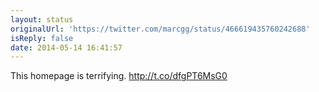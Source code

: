 ```yaml
---
layout: status
originalUrl: 'https://twitter.com/marcgg/status/466619435760242688'
isReply: false
date: 2014-05-14 16:41:57
---
```


This homepage is terrifying. http://t.co/dfgPT6MsG0
